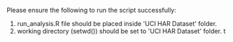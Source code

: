 
Please ensure the following to run the script successfully:<br>
1. run_analysis.R file should be placed inside 'UCI HAR Dataset' folder.<br>
2. working directory (setwd()) should be set to 'UCI HAR Dataset' folder.
t